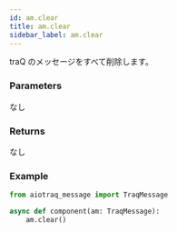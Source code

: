 ```yaml
---
id: am.clear
title: am.clear
sidebar_label: am.clear
---
```


traQ のメッセージをすべて削除します。

### Parameters

なし

### Returns

なし

### Example

```python
from aiotraq_message import TraqMessage

async def component(am: TraqMessage):
    am.clear()
```

